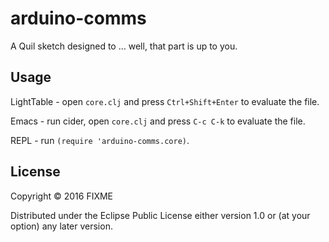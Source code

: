 # arduino-comms

A Quil sketch designed to ... well, that part is up to you.

## Usage

LightTable - open `core.clj` and press `Ctrl+Shift+Enter` to evaluate the file.

Emacs - run cider, open `core.clj` and press `C-c C-k` to evaluate the file.

REPL - run `(require 'arduino-comms.core)`.

## License

Copyright © 2016 FIXME

Distributed under the Eclipse Public License either version 1.0 or (at
your option) any later version.
